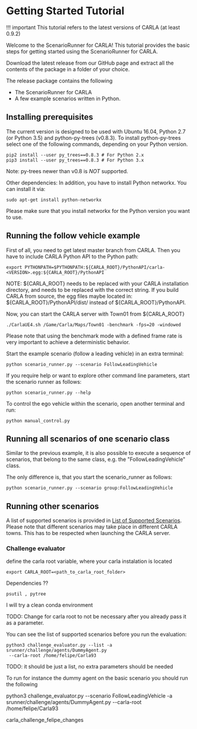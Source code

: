 # Getting Started Tutorial

!!! important
    This tutorial refers to the latest versions of CARLA (at least 0.9.2)

Welcome to the ScenarioRunner for CARLA! This tutorial provides the basic steps
for getting started using the ScenarioRunner for CARLA.

Download the latest release from our GitHub page and extract all the contents of
the package in a folder of your choice.

The release package contains the following

  * The ScenarioRunner for CARLA
  * A few example scenarios written in Python.

## Installing prerequisites
The current version is designed to be used with Ubuntu 16.04, Python 2.7 (or
Python 3.5) and python-py-trees (v0.8.3). To install python-py-trees select one
of the following commands, depending on your Python version.
```
pip2 install --user py_trees==0.8.3 # For Python 2.x
pip3 install --user py_trees==0.8.3 # For Python 3.x
```
Note: py-trees newer than v0.8 is *NOT* supported.

Other dependencies:
In addition, you have to install Python networkx. You can install it via:
```
sudo apt-get install python-networkx
```
Please make sure that you install networkx for the Python version you want to use.


## Running the follow vehicle example
First of all, you need to get latest master branch from CARLA. Then you have to
include CARLA Python API to the Python path:
```
export PYTHONPATH=$PYTHONPATH:${CARLA_ROOT}/PythonAPI/carla-<VERSION>.egg:${CARLA_ROOT}/PythonAPI
```
NOTE: ${CARLA_ROOT} needs to be replaced with your CARLA installation directory,
      and <VERSION> needs to be replaced with the correct string.
      If you build CARLA from source, the egg files maybe located in:
      ${CARLA_ROOT}/PythonAPI/dist/ instead of ${CARLA_ROOT}/PythonAPI.

Now, you can start the CARLA server with Town01 from ${CARLA_ROOT}
```
./CarlaUE4.sh /Game/Carla/Maps/Town01 -benchmark -fps=20 -windowed
```
Please note that using the benchmark mode with a defined frame rate is very
important to achieve a deterministic behavior.

Start the example scenario (follow a leading vehicle) in an extra terminal:
```
python scenario_runner.py --scenario FollowLeadingVehicle
```

If you require help or want to explore other command line parameters, start the scenario
runner as follows:
```
python scenario_runner.py --help
```

To control the ego vehicle within the scenario, open another terminal and run:
```
python manual_control.py
```

## Running all scenarios of one scenario class
Similar to the previous example, it is also possible to execute a sequence of scenarios,
that belong to the same class, e.g. the "FollowLeadingVehicle" class.

The only difference is, that you start the scenario_runner as follows:
```
python scenario_runner.py --scenario group:FollowLeadingVehicle
```

## Running other scenarios
A list of supported scenarios is provided in
[List of Supported Scenarios](list_of_scenarios.md). Please note that
different scenarios may take place in different CARLA towns. This has to be
respected when launching the CARLA server.


### Challenge evaluator

define the carla root variable, where your carla instalation is located

    export CARLA_ROOT=<path_to_carla_root_folder>



Dependencies ??

    psutil , pytree 
    
I will try a clean conda environment


TODO:
Change for carla root to not be necessary after you already pass it as a
parameter.


You can see the list of supported scenarios before you run the evaluation:

    python3 challenge_evaluator.py --list -a srunner/challenge/agents/DummyAgent.py
     --carla-root /home/felipe/Carla93
 
TODO: it should be just a list, no extra parameters should be needed


To run for instance the dummy agent on the basic scenario you should
run the following 


python3 challenge_evaluator.py --scenario FollowLeadingVehicle
 -a srunner/challenge/agents/DummyAgent.py --carla-root /home/felipe/Carla93



carla_challenge_felipe_changes



